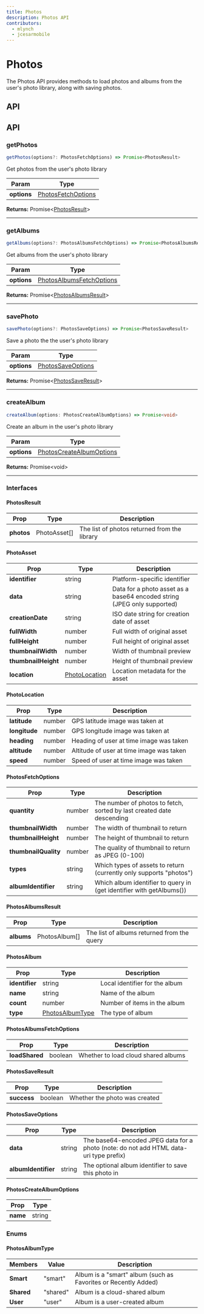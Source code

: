 ```yaml
---
title: Photos
description: Photos API
contributors:
  - mlynch
  - jcesarmobile
---
```


<plugin-platforms platforms="ios,android"></plugin-platforms>

# Photos

The Photos API provides methods to load photos and albums from the user's photo library, along with saving photos.

## API

<!--DOCGEN_API_START-->
<!--Update the source file JSDoc comments and rerun docgen to update the docs below-->
## API

### getPhotos

```typescript
getPhotos(options?: PhotosFetchOptions) => Promise<PhotosResult>
```

Get photos from the user's photo library

| Param       | Type                                      |
| ----------- | ----------------------------------------- |
| **options** | [PhotosFetchOptions](#photosfetchoptions) |

**Returns:** Promise&lt;[PhotosResult](#photosresult)&gt;

--------------------


### getAlbums

```typescript
getAlbums(options?: PhotosAlbumsFetchOptions) => Promise<PhotosAlbumsResult>
```

Get albums from the user's photo library

| Param       | Type                                                  |
| ----------- | ----------------------------------------------------- |
| **options** | [PhotosAlbumsFetchOptions](#photosalbumsfetchoptions) |

**Returns:** Promise&lt;[PhotosAlbumsResult](#photosalbumsresult)&gt;

--------------------


### savePhoto

```typescript
savePhoto(options?: PhotosSaveOptions) => Promise<PhotosSaveResult>
```

Save a photo the the user's photo library

| Param       | Type                                    |
| ----------- | --------------------------------------- |
| **options** | [PhotosSaveOptions](#photossaveoptions) |

**Returns:** Promise&lt;[PhotosSaveResult](#photossaveresult)&gt;

--------------------


### createAlbum

```typescript
createAlbum(options: PhotosCreateAlbumOptions) => Promise<void>
```

Create an album in the user's photo library

| Param       | Type                                                  |
| ----------- | ----------------------------------------------------- |
| **options** | [PhotosCreateAlbumOptions](#photoscreatealbumoptions) |

**Returns:** Promise&lt;void&gt;

--------------------


### Interfaces


#### PhotosResult

| Prop       | Type         | Description                                  |
| ---------- | ------------ | -------------------------------------------- |
| **photos** | PhotoAsset[] | The list of photos returned from the library |


#### PhotoAsset

| Prop                | Type                            | Description                                                             |
| ------------------- | ------------------------------- | ----------------------------------------------------------------------- |
| **identifier**      | string                          | Platform-specific identifier                                            |
| **data**            | string                          | Data for a photo asset as a base64 encoded string (JPEG only supported) |
| **creationDate**    | string                          | ISO date string for creation date of asset                              |
| **fullWidth**       | number                          | Full width of original asset                                            |
| **fullHeight**      | number                          | Full height of original asset                                           |
| **thumbnailWidth**  | number                          | Width of thumbnail preview                                              |
| **thumbnailHeight** | number                          | Height of thumbnail preview                                             |
| **location**        | [PhotoLocation](#photolocation) | Location metadata for the asset                                         |


#### PhotoLocation

| Prop          | Type   | Description                              |
| ------------- | ------ | ---------------------------------------- |
| **latitude**  | number | GPS latitude image was taken at          |
| **longitude** | number | GPS longitude image was taken at         |
| **heading**   | number | Heading of user at time image was taken  |
| **altitude**  | number | Altitude of user at time image was taken |
| **speed**     | number | Speed of user at time image was taken    |


#### PhotosFetchOptions

| Prop                 | Type   | Description                                                           |
| -------------------- | ------ | --------------------------------------------------------------------- |
| **quantity**         | number | The number of photos to fetch, sorted by last created date descending |
| **thumbnailWidth**   | number | The width of thumbnail to return                                      |
| **thumbnailHeight**  | number | The height of thumbnail to return                                     |
| **thumbnailQuality** | number | The quality of thumbnail to return as JPEG (0-100)                    |
| **types**            | string | Which types of assets to return (currently only supports "photos")    |
| **albumIdentifier**  | string | Which album identifier to query in (get identifier with getAlbums())  |


#### PhotosAlbumsResult

| Prop       | Type          | Description                                |
| ---------- | ------------- | ------------------------------------------ |
| **albums** | PhotosAlbum[] | The list of albums returned from the query |


#### PhotosAlbum

| Prop           | Type                                | Description                    |
| -------------- | ----------------------------------- | ------------------------------ |
| **identifier** | string                              | Local identifier for the album |
| **name**       | string                              | Name of the album              |
| **count**      | number                              | Number of items in the album   |
| **type**       | [PhotosAlbumType](#photosalbumtype) | The type of album              |


#### PhotosAlbumsFetchOptions

| Prop           | Type    | Description                         |
| -------------- | ------- | ----------------------------------- |
| **loadShared** | boolean | Whether to load cloud shared albums |


#### PhotosSaveResult

| Prop        | Type    | Description                   |
| ----------- | ------- | ----------------------------- |
| **success** | boolean | Whether the photo was created |


#### PhotosSaveOptions

| Prop                | Type   | Description                                                                           |
| ------------------- | ------ | ------------------------------------------------------------------------------------- |
| **data**            | string | The base64-encoded JPEG data for a photo (note: do not add HTML data-uri type prefix) |
| **albumIdentifier** | string | The optional album identifier to save this photo in                                   |


#### PhotosCreateAlbumOptions

| Prop     | Type   |
| -------- | ------ |
| **name** | string |


### Enums


#### PhotosAlbumType

| Members    | Value    | Description                                                    |
| ---------- | -------- | -------------------------------------------------------------- |
| **Smart**  | "smart"  | Album is a "smart" album (such as Favorites or Recently Added) |
| **Shared** | "shared" | Album is a cloud-shared album                                  |
| **User**   | "user"   | Album is a user-created album                                  |


<!--DOCGEN_API_END-->